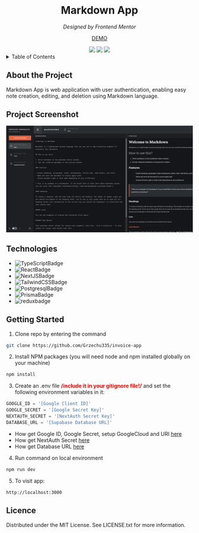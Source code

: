 <div align='center'>
    <h1>Markdown App</h1>
    <p><i>Designed by Frontend Mentor</i></p>
    <p><a href='hmarkdown-app-nine.vercel.app'>DEMO</a></p>
    <div>
        <img src='https://img.shields.io/github/deployments/grzechu335/markdown-app/production?style=for-the-badge'/>
        <img src='https://img.shields.io/github/license/grzechu335/markdown-app?style=for-the-badge'/>
        <img src='https://img.shields.io/github/languages/top/grzechu335/markdown-app?style=for-the-badge'/>
    </div>
</div>

<!-- Table of contents  -->
<details>
  <summary>Table of Contents</summary>
  <ol>
    <li><a href="#about-the-project">About the Project</a></li>
    <li><a href="#project-screen-shot">Project Screen Shot</a></li>
    <li><a href="#technologies">Technologies</a></li>
    <li><a href="#getting-started">Getting started</a></li>
  </ol>
  </details>

## About the Project

Markdown App is web application with user authentication, enabling easy note creation, editing, and deletion using Markdown language.

## Project Screenshot

![screenshoturl]

## Technologies

-   ![TypeScriptBadge]
-   ![ReactBadge]
-   ![NextJSBadge]
-   ![TailwindCSSBadge]
-   ![PostgresqlBadge]
-   ![PrismaBadge]
-   ![reduxbadge]

## Getting Started

1. Clone repo by entering the command

```sh
git clone https://github.com/Grzechu335/invoice-app
```

2. Install NPM packages (you will need node and npm installed globally on your machine)

```sh
npm install
```

3. Create an .env file <strong style="color: red">/include it in your gitignore file!/</strong> and set the following environment variables in it:

```js
GOOGLE_ID = '[Google Client ID]'
GOOGLE_SECRET = '[Google Secret Key]'
NEXTAUTH_SECRET = '[NextAuth Secret Key]'
DATABASE_URL = '[Supabase Database URL]'
```

-   How get Google ID, Google Secret, setup GoogleCloud and URI [here][googleenvinstruction]
-   How get NextAuth Secret [here][nextauthsecretinstruction]
-   How get Database URL [here][databaseurlinstruction]

4. Run command on local environment

```sh
npm run dev
```

5. To visit app:

```
http://localhost:3000
```

## Licence

Distributed under the MIT License. See LICENSE.txt for more information.

<!-- Links -->

[typescriptbadge]: https://img.shields.io/badge/typescript-%23007ACC.svg?style=for-the-badge&logo=typescript&logoColor=white
[reactbadge]: https://img.shields.io/badge/react-%2320232a.svg?style=for-the-badge&logo=react&logoColor=%2361DAFB
[nextjsbadge]: https://img.shields.io/badge/Next-black?style=for-the-badge&logo=next.js&logoColor=white
[tailwindcssbadge]: https://img.shields.io/badge/tailwindcss-%2338B2AC.svg?style=for-the-badge&logo=tailwind-css&logoColor=white
[prismabadge]: https://img.shields.io/badge/Prisma-3982CE?style=for-the-badge&logo=Prisma&logoColor=white
[postgresqlbadge]: https://img.shields.io/badge/postgres-%23316192.svg?style=for-the-badge&logo=postgresql&logoColor=white
[reduxbadge]: https://img.shields.io/badge/Redux-593D88?style=for-the-badge&logo=redux&logoColor=white
[screenshoturl]: public/screenshot/screenshot.png
[googleenvinstruction]: https://www.balbooa.com/gridbox-documentation/how-to-get-google-client-id-and-client-secret
[nextauthsecretinstruction]: https://next-auth.js.org/configuration/options
[databaseurlinstruction]: https://supabase.com/docs/guides/integrations/prisma
